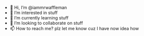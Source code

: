 - 👋 Hi, I’m @iammrwaffleman
- 👀 I’m interested in stuff
- 🌱 I’m currently learning stuff
- 💞️ I’m looking to collaborate on stuff
- 📫 How to reach me? plz let me know cuz I have now idea how

<!---
iammrwaffleman/iammrwaffleman is a ✨ special ✨ repository because its `README.md` (this file) appears on your GitHub profile.
You can click the Preview link to take a look at your changes.
--->
